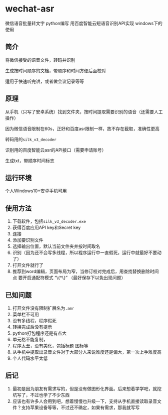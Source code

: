 # wechat-asr
微信语音批量转文字 python编写 用百度智能云短语音识别API实现 windows下的使用

## 简介
将微信接受的语音文件，转码并识别

生成按时间顺序的文档，带顺序和时间方便后面校对

适用于快速听完讲，或者做会议记录等等
## 原理
从手机（只写了安卓系统）找到文件夹，按时间提取需要识别的语音（还需要人工操作）

因为微信语音限制在60s，正好和百度asr限制一样，故不存在截取，准确性更高

转码用的`silk_v3_decoder`

识别用的百度智能云asr的API接口（需要申请账号）

生成txt，带顺序时间标志

## 运行环境
个人Windows10+安卓手机可用
## 使用方法
1. 下载软件，包括`silk_v3_decoder.exe`
2. 获得百度应用API key和Secret key
3. 连接
4. 添加要识别文件
5. 选择输出位置，默认当前文件夹并按时间取名
6. 识别（因为还不会写多线程，所以程序运行中一直假死，运行中就最好不要动了）
7. 打开文件就行了
8. 推荐到word编辑，页面布局为窄，当修订校对完成后，用查找替换删除时间点 要开启通配符模式 “\\{*\\}” （最好保存下以免出现问题）
## 已知问题
1. 打开文件没有限制扩展名为`.amr`
2. 菜单栏不可用
3. 没有多线程，程序假死
4. 转换完成后没有提示
5. python打包程序还是有点大
6. 单元格不能复制，
7. 程序太丑，没有美化，包括标题 图标等
8. 从手机中提取出录音文件对于大部分人来说难度还是偏大，第一次上手难度高
9. 个人代码水平太低
## 后记
1. 最初是因为朋友有需求写的，但是没有做图形化界面。后来想着学学吧，就挖坑写了，不过也学了不少东西
2. 应该也有许多人会用到吧，想着慢慢也升级一下，支持从手机直接读取录音文件？支持苹果设备等等，不过还不确定，如果有需求，那我就写写
